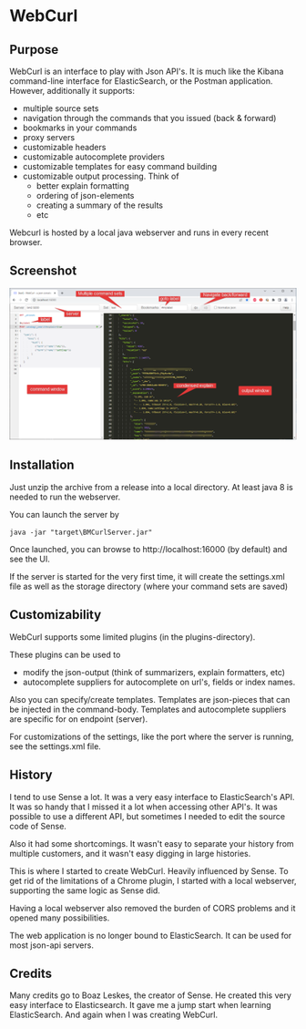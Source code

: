 # WebCurl
## Purpose

WebCurl is an interface to play with Json API's. It is much like the Kibana command-line interface for ElasticSearch, or the Postman application. However, additionally it supports:

- multiple source sets
- navigation through the commands that you issued (back & forward)
- bookmarks in your commands
- proxy servers
- customizable headers
- customizable autocomplete providers
- customizable templates for easy command building
- customizable output processing. Think of
  - better explain formatting
  - ordering of json-elements
  - creating a summary of the results
  - etc

Webcurl is hosted by a local java webserver and runs in every recent browser.



## Screenshot

![screenshot](screenshot.png)



## Installation

Just unzip the archive from a release into a local directory.
At least java 8 is needed to run the webserver.

You can launch the server by

```
java -jar "target\BMCurlServer.jar"
```

Once launched, you can browse to http://localhost:16000 (by default) and see the UI.

If the server is started for the very first time, it will create the settings.xml file as well as the storage directory (where your command sets are saved)



## Customizability

WebCurl supports some limited plugins (in the plugins-directory).

These plugins can be used to

- modify the json-output (think of summarizers, explain formatters, etc)
- autocomplete suppliers for autocomplete on url's, fields or index names.

Also you can specify/create templates. Templates are json-pieces that can be injected in the command-body. Templates and autocomplete suppliers are specific for on endpoint (server).

For customizations of the settings, like the port where the server is running, see the settings.xml file.



## History

I tend to use Sense a lot. It was a very easy interface to ElasticSearch's API. It was so handy that I missed it a lot when accessing other API's. It was possible to use a different API, but sometimes I needed to edit the source code of Sense.

Also it had some shortcomings. It wasn't easy to separate your history from multiple customers, and it wasn't easy digging in large histories.

This is where I started to create WebCurl. Heavily influenced by  Sense.
To get rid of the limitations of a Chrome plugin, I started with a local webserver, supporting the same logic as Sense did.

Having a local webserver also removed the burden of CORS problems and it opened many possibilities. 

The web application is no longer bound to ElasticSearch. It can be used for most json-api servers.  



## Credits

Many credits go to Boaz Leskes, the creator of Sense. He created this very easy interface to Elasticsearch. It gave me a jump start when learning ElasticSearch. And again when I was creating WebCurl.
